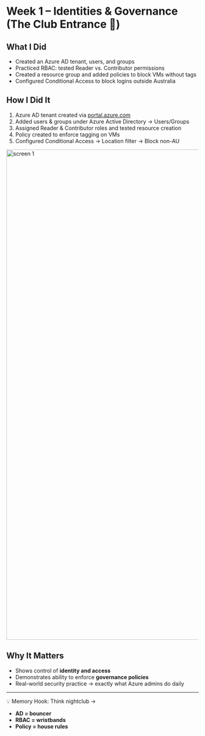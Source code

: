 # Week 1 – Identities & Governance (The Club Entrance 🕺)

## What I Did
- Created an Azure AD tenant, users, and groups  
- Practiced RBAC: tested Reader vs. Contributor permissions  
- Created a resource group and added policies to block VMs without tags  
- Configured Conditional Access to block logins outside Australia  

## How I Did It
1. Azure AD tenant created via [portal.azure.com](https://portal.azure.com)  
2. Added users & groups under Azure Active Directory → Users/Groups  
3. Assigned Reader & Contributor roles and tested resource creation  
4. Policy created to enforce tagging on VMs  
5. Configured Conditional Access → Location filter → Block non-AU  
<img width="1718" height="1282" alt="screen 1" src="https://github.com/user-attachments/assets/8bb90a4e-c05e-4860-bc59-320a907221a6" />



## Why It Matters
- Shows control of **identity and access**  
- Demonstrates ability to enforce **governance policies**  
- Real-world security practice → exactly what Azure admins do daily  

---

💡 Memory Hook: Think nightclub →  
- **AD = bouncer**  
- **RBAC = wristbands**  
- **Policy = house rules**

